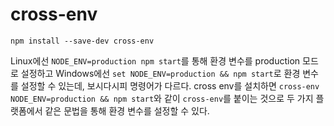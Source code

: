 # cross-env

`npm install --save-dev cross-env`

Linux에선 `NODE_ENV=production npm start`를 통해 환경 변수를 production 모드로 설정하고 Windows에선 `set NODE_ENV=production && npm start`로 환경 변수를 설정할 수 있는데, 보시다시피 명령어가 다르다. cross env를 설치하면 `cross-env NODE_ENV=production && npm start`와 같이 `cross-env`를 붙이는 것으로 두 가지 플랫폼에서 같은 문법을 통해 환경 변수를 설정할 수 있다.